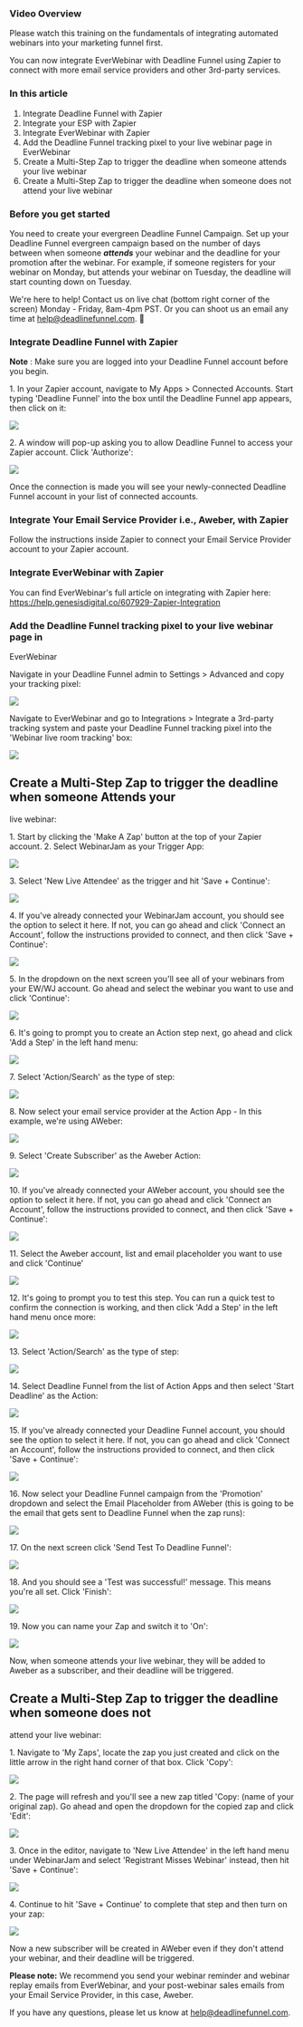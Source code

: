 ### Video Overview

Please watch this training on the fundamentals of integrating automated
webinars into your marketing funnel first.

  
You can now integrate EverWebinar with Deadline Funnel using Zapier to connect
with more email service providers and other 3rd-party services.

### In this article

  1. Integrate Deadline Funnel with Zapier
  2. Integrate your ESP with Zapier
  3. Integrate EverWebinar with Zapier
  4. Add the Deadline Funnel tracking pixel to your live webinar page in EverWebinar
  5. Create a Multi-Step Zap to trigger the deadline when someone attends your live webinar
  6. Create a Multi-Step Zap to trigger the deadline when someone does not attend your live webinar

### Before you get started

You need to create your evergreen Deadline Funnel Campaign. Set up your
Deadline Funnel evergreen campaign based on the number of days between when
someone **_attends_** your webinar and the deadline for your promotion after
the webinar. For example, if someone registers for your webinar on Monday, but
attends your webinar on Tuesday, the deadline will start counting down on
Tuesday.

We're here to help! Contact us on live chat (bottom right corner of the
screen) Monday - Friday, 8am-4pm PST. Or you can shoot us an email any time at
help@deadlinefunnel.com. 🙂

###  Integrate Deadline Funnel with Zapier

**Note** : Make sure you are logged into your Deadline Funnel account before
you begin.

1\. In your Zapier account, navigate to My Apps > Connected Accounts. Start typing 'Deadline Funnel' into the box until the Deadline Funnel app appears, then click on it: 

![](https://s3.amazonaws.com/helpscout.net/docs/assets/53974d6ce4b0c76107b109d1/images/5d02cf2104286318cac440d8/file-sBm13beJNp.png)

2\. A window will pop-up asking you to allow Deadline Funnel to access your Zapier account. Click 'Authorize': 

![](https://s3.amazonaws.com/helpscout.net/docs/assets/53974d6ce4b0c76107b109d1/images/5d02cf9804286318cac440db/file-7C1qbfZLvy.png)

Once the connection is made you will see your newly-connected Deadline Funnel
account in your list of connected accounts.

### Integrate Your Email Service Provider i.e., Aweber, with Zapier

Follow the instructions inside Zapier to connect your Email Service Provider
account to your Zapier account.

### Integrate EverWebinar with Zapier

You can find EverWebinar's full article on integrating with Zapier here:
<https://help.genesisdigital.co/607929-Zapier-Integration>[  
](https://help.genesisdigital.co/607929-Zapier-Integration)

### Add the Deadline Funnel tracking pixel to your live webinar page in
EverWebinar

Navigate in your Deadline Funnel admin to Settings > Advanced and copy your
tracking pixel:

![](https://s3.amazonaws.com/helpscout.net/docs/assets/53974d6ce4b0c76107b109d1/images/5e4edeb004286364bc95a569/file-wTa0Fdwodn.jpg)

Navigate to EverWebinar and go to Integrations > Integrate a 3rd-party
tracking system and paste your Deadline Funnel tracking pixel into the
'Webinar live room tracking' box:

![](https://s3.amazonaws.com/helpscout.net/docs/assets/53974d6ce4b0c76107b109d1/images/5e4edec504286364bc95a56d/file-78LoyOW7S9.jpg)

[](https://help.genesisdigital.co/607929-Zapier-Integration)

## Create a Multi-Step Zap to trigger the deadline when someone Attends your
live webinar:

1\. Start by clicking the 'Make A Zap' button at the top of your Zapier account. 
2\. Select WebinarJam as your Trigger App: 

![](https://s3.amazonaws.com/helpscout.net/docs/assets/53974d6ce4b0c76107b109d1/images/5d02d18b04286318cac440f7/file-qqPPYNHvSC.png)

3\. Select 'New Live Attendee' as the trigger and hit 'Save + Continue': 

![](https://s3.amazonaws.com/helpscout.net/docs/assets/53974d6ce4b0c76107b109d1/images/5d02d5a02c7d3a1cad5b5c5b/file-0fXWMQNsl2.png)

4\. If you've already connected your WebinarJam account, you should see the option to select it here. If not, you can go ahead and click 'Connect an Account', follow the instructions provided to connect, and then click 'Save + Continue': 

![](https://s3.amazonaws.com/helpscout.net/docs/assets/53974d6ce4b0c76107b109d1/images/5d02d5ae04286318cac44131/file-LAGtUIj1T1.png)

5\. In the dropdown on the next screen you'll see all of your webinars from your EW/WJ account. Go ahead and select the webinar you want to use and click 'Continue': 

![](https://s3.amazonaws.com/helpscout.net/docs/assets/53974d6ce4b0c76107b109d1/images/5d02d5ba2c7d3a1cad5b5c5e/file-dJIfUebMRK.png)

6\. It's going to prompt you to create an Action step next, go ahead and click 'Add a Step' in the left hand menu: 

![](https://s3.amazonaws.com/helpscout.net/docs/assets/53974d6ce4b0c76107b109d1/images/5d02d5cc2c7d3a1cad5b5c5f/file-DOQ9raYQDF.png)

7\. Select 'Action/Search' as the type of step: 

![](https://s3.amazonaws.com/helpscout.net/docs/assets/53974d6ce4b0c76107b109d1/images/5d02d5d704286318cac44132/file-eZdDhgq1kQ.png)

8\.   Now select your email service provider at the Action App - In this example, we're using AWeber: 

![](https://s3.amazonaws.com/helpscout.net/docs/assets/53974d6ce4b0c76107b109d1/images/5d02d5f104286318cac44134/file-zDLzJULWXw.png)

9\. Select 'Create Subscriber' as the Aweber Action: 

![](https://s3.amazonaws.com/helpscout.net/docs/assets/53974d6ce4b0c76107b109d1/images/5d02d62604286318cac44135/file-o0D7Ly5Vdo.png)

10\. If you've already connected your AWeber account, you should see the option to select it here. If not, you can go ahead and click 'Connect an Account', follow the instructions provided to connect, and then click 'Save + Continue': 

![](https://s3.amazonaws.com/helpscout.net/docs/assets/53974d6ce4b0c76107b109d1/images/5d02d74404286318cac44144/file-J5UdcvyXJF.png)

11\. Select the Aweber account, list and email placeholder you want to use and click 'Continue' 

![](https://s3.amazonaws.com/helpscout.net/docs/assets/53974d6ce4b0c76107b109d1/images/5d02d7542c7d3a1cad5b5c68/file-ca5P51hqSD.png)

12\. It's going to prompt you to test this step. You can run a quick test to confirm the connection is working, and then click 'Add a Step' in the left hand menu once more: 

![](https://s3.amazonaws.com/helpscout.net/docs/assets/53974d6ce4b0c76107b109d1/images/5d02d75e04286318cac44145/file-gl3mec6Qum.png)

13\. Select 'Action/Search' as the type of step: 

![](https://s3.amazonaws.com/helpscout.net/docs/assets/53974d6ce4b0c76107b109d1/images/5d02d76e2c7d3a1cad5b5c6a/file-hWwHDaJw47.png)

14\. Select Deadline Funnel from the list of Action Apps and then select 'Start Deadline' as the Action: 

![](https://s3.amazonaws.com/helpscout.net/docs/assets/53974d6ce4b0c76107b109d1/images/5d02d7782c7d3a1cad5b5c6b/file-bkxhkouOUG.png)

15\. If you've already connected your Deadline Funnel account, you should see the option to select it here. If not, you can go ahead and click 'Connect an Account', follow the instructions provided to connect, and then click 'Save + Continue': 

![](https://s3.amazonaws.com/helpscout.net/docs/assets/53974d6ce4b0c76107b109d1/images/5d02d7982c7d3a1cad5b5c6e/file-SVmulCOM5I.png)

16\. Now select your Deadline Funnel campaign from the 'Promotion' dropdown and select the Email Placeholder from AWeber (this is going to be the email that gets sent to Deadline Funnel when the zap runs): 

![](https://s3.amazonaws.com/helpscout.net/docs/assets/53974d6ce4b0c76107b109d1/images/5d02d7a32c7d3a1cad5b5c6f/file-1ox11vXWXv.png)

17\. On the next screen click 'Send Test To Deadline Funnel': 

![](https://s3.amazonaws.com/helpscout.net/docs/assets/53974d6ce4b0c76107b109d1/images/5d02d7ab04286318cac4414b/file-WEi5YjztY0.png)

18\. And you should see a 'Test was successful!' message. This means you're all set. Click 'Finish': 

![](https://s3.amazonaws.com/helpscout.net/docs/assets/53974d6ce4b0c76107b109d1/images/5d02d7b62c7d3a1cad5b5c72/file-XAxOVAwWhA.png)

19\. Now you can name your Zap and switch it to 'On': 

![](https://s3.amazonaws.com/helpscout.net/docs/assets/53974d6ce4b0c76107b109d1/images/5d02d7c204286318cac4414f/file-W2j3ZjxzVY.png)

Now, when someone attends your live webinar, they will be added to Aweber as a
subscriber, and their deadline will be triggered.

## Create a Multi-Step Zap to trigger the deadline when someone does not
attend your live webinar:

1\. Navigate to 'My Zaps', locate the zap you just created and click on the little arrow in the right hand corner of that box. Click 'Copy': 

![](https://s3.amazonaws.com/helpscout.net/docs/assets/53974d6ce4b0c76107b109d1/images/5d02d8c804286318cac44157/file-qG1HCXmblU.png)

2\. The page will refresh and you'll see a new zap titled 'Copy: (name of your original zap). Go ahead and open the dropdown for the copied zap and click 'Edit': 

![](https://s3.amazonaws.com/helpscout.net/docs/assets/53974d6ce4b0c76107b109d1/images/5d02d8d22c7d3a1cad5b5c7f/file-N8PrWsCDoL.png)

3\. Once in the editor, navigate to 'New Live Attendee' in the left hand menu under WebinarJam and select 'Registrant Misses Webinar' instead, then hit 'Save + Continue': 

![](https://s3.amazonaws.com/helpscout.net/docs/assets/53974d6ce4b0c76107b109d1/images/5d02d8dc04286318cac44159/file-Bym04lmRlx.png)

4\. Continue to hit 'Save + Continue' to complete that step and then turn on your zap: 

![](https://s3.amazonaws.com/helpscout.net/docs/assets/53974d6ce4b0c76107b109d1/images/5d02d8e72c7d3a1cad5b5c80/file-GXhNLsqZ5y.png)

Now a new subscriber will be created in AWeber even if they don't attend your
webinar, and their deadline will be triggered.

**Please note:** We recommend you send your webinar reminder and webinar
replay emails from EverWebinar, and your post-webinar sales emails from your
Email Service Provider, in this case, Aweber.

If you have any questions, please let us know at
[help@deadlinefunnel.com](mailto:mailto:help@deadlinefunnel.com).

